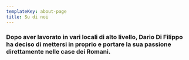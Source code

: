 ```yaml
---
templateKey: about-page
title: Su di noi
---
```

### Dopo aver lavorato in vari locali di alto livello, Dario Di Filippo ha deciso di mettersi in proprio e portare la sua passione direttamente nelle case dei Romani.
